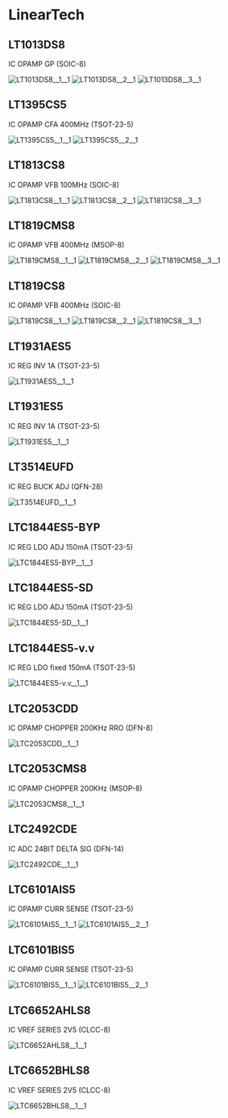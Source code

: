 # LinearTech

## LT1013DS8
IC OPAMP GP (SOIC-8)

![LT1013DS8__1__1](/images/LinearTech__LT1013DS8__1__1.png?raw=true) 
![LT1013DS8__2__1](/images/LinearTech__LT1013DS8__2__1.png?raw=true) 
![LT1013DS8__3__1](/images/TexasInstruments__LT1013DDR__3__1.png?raw=true) 

## LT1395CS5
IC OPAMP CFA 400MHz (TSOT-23-5)

![LT1395CS5__1__1](/images/AnalogDevices__AD8601ARTZ__1__1.png?raw=true) 
![LT1395CS5__2__1](/images/AnalogDevices__AD8601ARTZ__2__1.png?raw=true) 

## LT1813CS8
IC OPAMP VFB 100MHz (SOIC-8)

![LT1813CS8__1__1](/images/AnalogDevices__AD8552ARUZ__1__1.png?raw=true) 
![LT1813CS8__2__1](/images/AnalogDevices__AD8552ARUZ__2__1.png?raw=true) 
![LT1813CS8__3__1](/images/AnalogDevices__AD8552ARUZ__3__1.png?raw=true) 

## LT1819CMS8
IC OPAMP VFB 400MHz (MSOP-8)

![LT1819CMS8__1__1](/images/AnalogDevices__AD8552ARUZ__1__1.png?raw=true) 
![LT1819CMS8__2__1](/images/AnalogDevices__AD8552ARUZ__2__1.png?raw=true) 
![LT1819CMS8__3__1](/images/AnalogDevices__AD8552ARUZ__3__1.png?raw=true) 

## LT1819CS8
IC OPAMP VFB 400MHz (SOIC-8)

![LT1819CS8__1__1](/images/AnalogDevices__AD8552ARUZ__1__1.png?raw=true) 
![LT1819CS8__2__1](/images/AnalogDevices__AD8552ARUZ__2__1.png?raw=true) 
![LT1819CS8__3__1](/images/AnalogDevices__AD8552ARUZ__3__1.png?raw=true) 

## LT1931AES5
IC REG INV 1A (TSOT-23-5)

![LT1931AES5__1__1](/images/LinearTech__LT1931AES5__1__1.png?raw=true) 

## LT1931ES5
IC REG INV 1A (TSOT-23-5)

![LT1931ES5__1__1](/images/LinearTech__LT1931AES5__1__1.png?raw=true) 

## LT3514EUFD
IC REG BUCK ADJ (QFN-28)

![LT3514EUFD__1__1](/images/LinearTech__LT3514EUFD__1__1.png?raw=true) 

## LTC1844ES5-BYP
IC REG LDO ADJ 150mA (TSOT-23-5)

![LTC1844ES5-BYP__1__1](/images/LinearTech__LTC1844ES5-BYP__1__1.png?raw=true) 

## LTC1844ES5-SD
IC REG LDO ADJ 150mA (TSOT-23-5)

![LTC1844ES5-SD__1__1](/images/LinearTech__LTC1844ES5-SD__1__1.png?raw=true) 

## LTC1844ES5-v.v
IC REG LDO fixed 150mA (TSOT-23-5)

![LTC1844ES5-v.v__1__1](/images/LinearTech__LTC1844ES5-v.v__1__1.png?raw=true) 

## LTC2053CDD
IC OPAMP CHOPPER 200KHz RRO (DFN-8)

![LTC2053CDD__1__1](/images/LinearTech__LTC2053CDD__1__1.png?raw=true) 

## LTC2053CMS8
IC OPAMP CHOPPER 200KHz (MSOP-8)

![LTC2053CMS8__1__1](/images/LinearTech__LTC2053CMS8__1__1.png?raw=true) 

## LTC2492CDE
IC ADC 24BIT DELTA SIG (DFN-14)

![LTC2492CDE__1__1](/images/LinearTech__LTC2492CDE__1__1.png?raw=true) 

## LTC6101AIS5
IC OPAMP CURR SENSE (TSOT-23-5)

![LTC6101AIS5__1__1](/images/LinearTech__LTC6101AIS5__1__1.png?raw=true) 
![LTC6101AIS5__2__1](/images/LinearTech__LTC6101AIS5__2__1.png?raw=true) 

## LTC6101BIS5
IC OPAMP CURR SENSE (TSOT-23-5)

![LTC6101BIS5__1__1](/images/LinearTech__LTC6101AIS5__1__1.png?raw=true) 
![LTC6101BIS5__2__1](/images/LinearTech__LTC6101AIS5__2__1.png?raw=true) 

## LTC6652AHLS8
IC VREF SERIES 2V5 (CLCC-8)

![LTC6652AHLS8__1__1](/images/LinearTech__LTC6652AHLS8__1__1.png?raw=true) 

## LTC6652BHLS8
IC VREF SERIES 2V5 (CLCC-8)

![LTC6652BHLS8__1__1](/images/LinearTech__LTC6652AHLS8__1__1.png?raw=true) 

